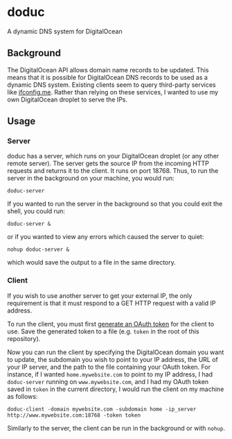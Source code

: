 doduc
=====

A dynamic DNS system for DigitalOcean

Background
----------

The DigitalOcean API allows domain name records to be updated. This means that it is possible for DigitalOcean DNS records to be used as a dynamic DNS system. Existing clients seem to query third-party services like [ifconfig.me](http://ifconfig.me/ip). Rather than relying on these services, I wanted to use my own DigitalOcean droplet to serve the IPs.

Usage
-----

### Server

doduc has a server, which runs on your DigitalOcean droplet (or any other remote server). The server gets the source IP from the incoming HTTP requests and returns it to the client. It runs on port 18768. Thus, to run the server in the background on your machine, you would run:

`doduc-server`

If you wanted to run the server in the background so that you could exit the shell, you could run:

`doduc-server &`

or if you wanted to view any errors which caused the server to quiet:

`nohup doduc-server &`

which would save the output to a file in the same directory.

### Client

If you wish to use another server to get your external IP, the only requirement is that it must respond to a GET HTTP request with a valid IP address.

To run the client, you must first [generate an OAuth token](https://cloud.digitalocean.com/settings/tokens/new) for the client to use. Save the generated token to a file (e.g. `token` in the root of this repository).

Now you can run the client by specifying the DigitalOcean domain you want to update, the subdomain you wish to point to your IP address, the URL of your IP server, and the path to the file containing your OAuth token. For instance, if I wanted `home.mywebsite.com` to point to my IP address, I had `doduc-server` running on `www.mywebsite.com`, and I had my OAuth token saved in `token` in the current directory, I would run the client on my machine as follows:

`doduc-client -domain mywebsite.com -subdomain home -ip_server http://www.mywebsite.com:18768 -token token`

Similarly to the server, the client can be run in the background or with `nohup`.
